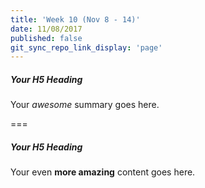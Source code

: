 ```yaml
---
title: 'Week 10 (Nov 8 - 14)'
date: 11/08/2017
published: false
git_sync_repo_link_display: 'page'
---
```


##### Your H5 Heading
Your _awesome_ summary goes here.

===

##### Your H5 Heading
Your even **more amazing** content goes here.
